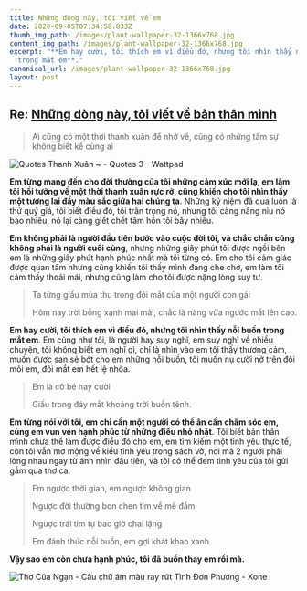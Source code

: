 ```yaml
---
title: Những dòng này, tôi viết về em
date: 2020-09-05T07:34:58.833Z
thumb_img_path: /images/plant-wallpaper-32-1366x768.jpg
content_img_path: /images/plant-wallpaper-32-1366x768.jpg
excerpt: "**Em hay cười, tôi thích em vì điều đó, nhưng tôi nhìn thấy nỗi buồn
  trong mắt em**."
canonical_url: /images/plant-wallpaper-32-1366x768.jpg
layout: post
---
```

<!--StartFragment-->

## Re: [Những dòng này, tôi viết về bản thân mình](http://luublog.infinityfreeapp.com/toi-viet-ve-ban-than-minh/)

> Ai cũng có một thời thanh xuân để nhớ về, cũng có những tâm sự không biết kể cùng ai

![Quotes Thanh Xuân ~ - Quotes 3 - Wattpad](https://em.wattpad.com/ce81196ad32c7fa7dfd0eddc895e09b98d02eacf/68747470733a2f2f73332e616d617a6f6e6177732e636f6d2f776174747061642d6d656469612d736572766963652f53746f7279496d6167652f6a664c5833735950687562326e773d3d2d3636313939373639382e313536636362653737626665396538323839343338333739313034342e6a7067?s=fit&w=720&h=720)

**Em từng mang đến cho đời thường của tôi những cảm xúc mới lạ, em làm tôi hồi tưởng về một thời thanh xuân rực rỡ, cũng khiến cho tôi nhìn thấy một tương lai đầy màu sắc giữa hai chúng ta**. Những kỷ niệm đã qua luôn là thứ quý giá, tôi biết điều đó, tôi trân trọng nó, nhưng tôi càng nâng niu nó bao nhiêu, nó lại càng giết chết tâm hồn tôi bấy nhiêu.

**Em không phải là người đầu tiên bước vào cuộc đời tôi, và chắc chắn cũng không phải là người cuối cùng**, nhưng những giây phút tôi được ngồi bên em là những giây phút hạnh phúc nhất mà tôi từng có. Em cho tôi cảm giác được quan tâm nhưng cũng khiến tôi thấy mình đang che chở, em làm tôi cảm thấy thoải mái, nhưng cũng làm cho tôi được nặng lòng suy tư.

> Ta từng giấu mùa thu trong đôi mắt của một người con gái
>
> Hôm nay trời bỗng xanh mai mải, chắc là nàng vừa ngước mắt lên cao.

**Em hay cười, tôi thích em vì điều đó, nhưng tôi nhìn thấy nỗi buồn trong mắt em**. Em cũng như tôi, là người hay suy nghĩ, em suy nghĩ về nhiều chuyện, tôi không biết em nghĩ gì, chỉ là nhìn vào em tôi thấy thương cảm, muốn được san sẻ bớt cho em những nỗi buồn, tôi muốn nụ cười nở trên đôi môi em, đôi mắt em hết lệ nhòa.

> Em là cô bé hay cười
>
> Giấu trong đáy mắt khoảng trời buồn tênh.

**Em từng nói với tôi, em chỉ cần một người có thể ân cần chăm sóc em, cùng em vun vén hạnh phúc từ những điều nhỏ nhặt**. Tôi biết bản thân mình chưa thể làm được điều đó cho em, em tìm kiếm một tình yêu thực tế, còn tôi vẫn mơ mộng về kiểu tình yêu trong sách vở, nơi mà 2 người phải lòng nhau ngay từ ánh nhìn đầu tiên, và tôi có thể đem tình yêu của tôi gửi gắm qua thơ ca.

> Em ngược thời gian, em ngược không gian
>
> Ngược đời thường bon chen tìm về mê đắm
>
> Ngược trái tim tự bao giờ chai lặng
>
> Em đánh thức nỗi buồn, em gợi khát khao xanh

**Vậy sao em còn chưa hạnh phúc, tôi đã buồn thay em rồi mà.**

![Thơ Của Ngạn - Câu chữ ám màu ray rứt Tình Đơn Phương - Xone](https://xonefm.com/wp-content/uploads/2019/07/matbiec-poem-2.png)

<!--EndFragment-->